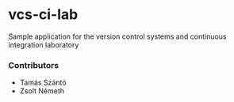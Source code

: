 # vcs-ci-lab
Sample application for the version control systems and continuous integration laboratory

### Contributors
* Tamás Szántó
* Zsolt Németh
